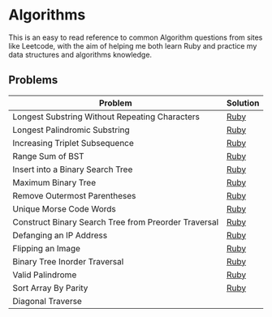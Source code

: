 # Algorithms

This is an easy to read reference to common Algorithm questions from sites like Leetcode, with the aim of helping me both learn Ruby and practice my data structures and algorithms knowledge.

## Problems

| Problem | Solution |
|---------|----------|
| Longest Substring Without Repeating Characters | [Ruby](https://github.com/mikebull/Algorithms/tree/master/src/Longest-Substring-Without-Repeating-Characters) |
| Longest Palindromic Substring | [Ruby](https://github.com/mikebull/Algorithms/tree/master/src/Longest-Palindromic-Substring) |
| Increasing Triplet Subsequence | [Ruby](https://github.com/mikebull/Algorithms/tree/master/src/Increasing-Triplet-Subsequence) |
| Range Sum of BST | [Ruby](https://github.com/mikebull/Algorithms/tree/master/src/Range-Sum-of-BST) |
| Insert into a Binary Search Tree | [Ruby](https://github.com/mikebull/Algorithms/tree/master/src/Insert-into-a-Binary-Search-Tree) |
| Maximum Binary Tree | [Ruby](https://github.com/mikebull/Algorithms/tree/master/src/Maximum-Binary-Tree) |
| Remove Outermost Parentheses | [Ruby](https://github.com/mikebull/Algorithms/tree/master/src/Remove-Outermost-Parentheses) |
| Unique Morse Code Words | [Ruby](https://github.com/mikebull/Algorithms/tree/master/src/Unique-Morse-Code-Words) |
| Construct Binary Search Tree from Preorder Traversal | [Ruby](https://github.com/mikebull/Algorithms/tree/master/src/Construct-Binary-Search-Tree-from-Preorder-Traversal) |
| Defanging an IP Address | [Ruby](https://github.com/mikebull/Algorithms/tree/master/src/Defanging-an-IP-Address) |
| Flipping an Image | [Ruby](https://github.com/mikebull/Algorithms/tree/master/src/Flipping-an-Image) |
| Binary Tree Inorder Traversal | [Ruby](https://github.com/mikebull/Algorithms/tree/master/src/Binary-Tree-Inorder-Traversal) |
| Valid Palindrome | [Ruby](https://github.com/mikebull/Algorithms/tree/master/src/Valid-Palindrome) |
| Sort Array By Parity | [Ruby](https://github.com/mikebull/Algorithms/tree/master/src/Sort-Array-By-Parity) |
| Diagonal Traverse | 